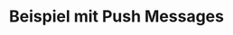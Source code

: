 ---
layout: article
title: Beispiel mit Push Messages
description: 
  - Dieses Template ist teil des Hilfe-Artikels&#58; https://help.peakboard.com/misc/en-push-messages.html und zeigt wie man http Meldungen an eine Peakboard Box senden kann.
lang: de
weight: 200
isDraft: false
ref: Example_Push_Messages
category:
    - Help
    - Push
    - Beispiel
    - Hilfe
image: Example_Push_Messages_EN.png
download: Example_Push_Messages_EN.pbmx
overview_description:
overview_benefits:
overview_data_sources:
---